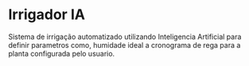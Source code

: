 # Irrigador IA

Sistema de irrigação automatizado utilizando Inteligencia Artificial para definir parametros como, humidade ideal a cronograma de rega para a planta configurada pelo usuario.